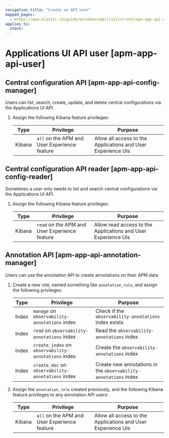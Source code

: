 ```yaml
---
navigation_title: "Create an API user"
mapped_pages:
  - https://www.elastic.co/guide/en/observability/current/apm-app-api-user.html
applies_to:
  stack:
---
```


# Applications UI API user [apm-app-api-user]

## Central configuration API [apm-app-api-config-manager]

Users can list, search, create, update, and delete central configurations via the Applications UI API.

1. Assign the following Kibana feature privileges:

    | Type | Privilege | Purpose |
    | --- | --- | --- |
    | Kibana | `all` on the APM and User Experience feature | Allow all access to the Applications and User Experience UIs |

## Central configuration API reader [apm-app-api-config-reader]

Sometimes a user only needs to list and search central configurations via the Applications UI API.

1. Assign the following Kibana feature privileges:

    | Type | Privilege | Purpose |
    | --- | --- | --- |
    | Kibana | `read` on the APM and User Experience feature | Allow read access to the Applications and User Experience UIs |

## Annotation API [apm-app-api-annotation-manager]

Users can use the annotation API to create annotations on their APM data.

1. Create a new role, named something like `annotation_role`, and assign the following privileges:

    | Type | Privilege | Purpose |
    | --- | --- | --- |
    | Index | `manage` on `observability-annotations` index | Check if the `observability-annotations` index exists |
    | Index | `read` on `observability-annotations` index | Read the `observability-annotations` index |
    | Index | `create_index` on `observability-annotations` index | Create the `observability-annotations` index |
    | Index | `create_doc` on `observability-annotations` index | Create new annotations in the `observability-annotations` index |

2. Assign the `annotation_role` created previously, and the following Kibana feature privileges to any annotation API users:

    | Type | Privilege | Purpose |
    | --- | --- | --- |
    | Kibana | `all` on the APM and User Experience feature | Allow all access to the Applications and User Experience UIs |

